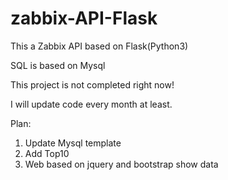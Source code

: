 # zabbix-API-Flask
This a Zabbix API based on Flask(Python3)

SQL is based on Mysql

This project is not completed right now!

I will update code every month at least.

Plan:
1. Update Mysql template
2. Add Top10
3. Web based on jquery and bootstrap show data
